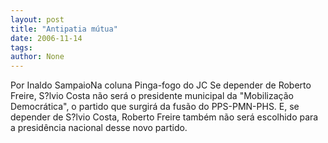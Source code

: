 ```yaml
---
layout: post
title: "Antipatia mútua"
date: 2006-11-14
tags: 
author: None
---
```


Por Inaldo SampaioNa coluna Pinga-fogo do JC
Se depender de Roberto Freire, S?lvio Costa não será o presidente municipal da \"Mobilização Democrática\", o partido que surgirá da fusão do PPS-PMN-PHS. E, se depender de S?lvio Costa, Roberto Freire também não será escolhido para a presidência nacional desse novo partido. 